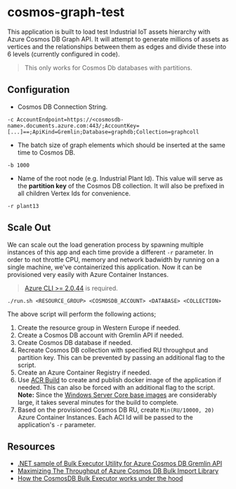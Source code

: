 # cosmos-graph-test

This application is built to load test Industrial IoT assets hierarchy with Azure Cosmos DB Graph API. It will attempt to generate millions of assets as vertices and the relationships between them as edges and divide these into 6 levels (currently configured in code).

> This only works for Cosmos Db databases with partitions.

## Configuration

- Cosmos DB Connection String.
```
-c AccountEndpoint=https://<cosmosdb-name>.documents.azure.com:443/;AccountKey=[...]==;ApiKind=Gremlin;Database=graphdb;Collection=graphcoll
```
- The batch size of graph elements which should be inserted at the same time to Cosmos DB.
```
-b 1000
```
- Name of the root node (e.g. Industrial Plant Id). This value will serve as the **partition key** of the Cosmos DB collection. It will also be prefixed in all children Vertex Ids for convenience.
```
-r plant13
```

## Scale Out
We can scale out the load generation process by spawning multiple instances of this app and each time provide a different `-r` parameter. In order to not throttle CPU, memory and network badwidth by running on a single machine, we've containerized this application. Now it can be provisioned very easily with Azure Container Instances.
>[Azure CLI >= 2.0.44](https://docs.microsoft.com/en-us/cli/azure/install-azure-cli?view=azure-cli-latest) is required.

```
./run.sh <RESOURCE_GROUP> <COSMOSDB_ACCOUNT> <DATABASE> <COLLECTION>
```

The above script will perform the following actions;

1. Create the resource group in Western Europe if needed.
2. Create a Cosmos DB account with Gremlin API if needed.
3. Create Cosmos DB database if needed.
4. Recreate Cosmos DB collection with specified RU throughput and partition key. This can be prevented by passing an additional flag to the script.
5. Create an Azure Container Registry if needed.
6. Use [ACR Build](https://docs.microsoft.com/en-us/azure/container-registry/container-registry-tutorial-quick-build) to create and publish docker image of the application if needed. This can also be forced with an additional flag to the script. **Note:** Since the [Windows Server Core base images](https://hub.docker.com/r/microsoft/dotnet-framework/tags/) are considerably large, it takes several minutes for the build to complete.
7. Based on the provisioned Cosmos DB RU, create `Min(RU/10000, 20)` Azure Container Instances. Each ACI Id will be passed to the application's `-r` parameter.

## Resources
- [.NET sample of Bulk Executor Utility for Azure Cosmos DB Gremlin API](https://github.com/Azure-Samples/azure-cosmosdb-graph-bulkexecutor-dotnet-getting-started)
- [Maximizing The Throughput of Azure Cosmos DB Bulk Import Library](https://medium.com/@jayanta.mondal/azure-cosmos-db-bulk-import-tool-realizing-the-full-potential-722bb4f98476)
- [How the CosmosDB Bulk Executor works under the hood](http://chapsas.com/how-the-cosmosdb-bulk-executor-works-under-the-hood/)
